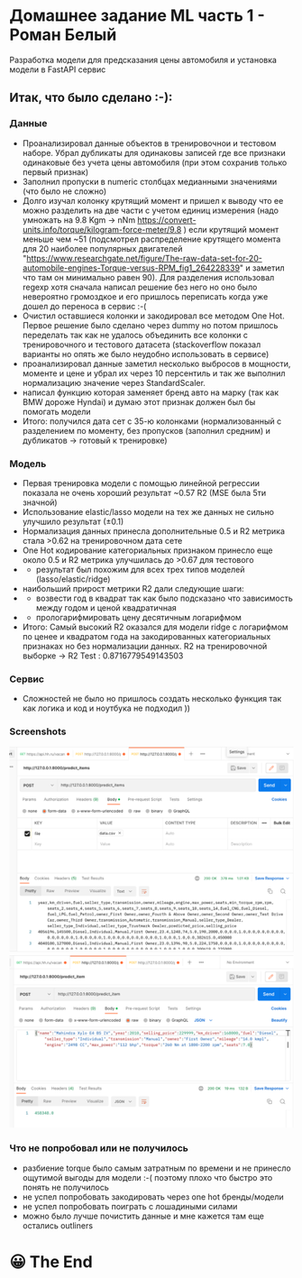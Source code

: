 # Домашнее задание ML часть 1 - Роман Белый
Разработка модели для предсказания цены автомобиля и установка модели в FastAPI сервис

## Итак, что было сделано :-):
### Данные
 - Проанализировал данные объектов в тренировочнои и тестовом наборе. Убрал дубликаты для одинаковы записей где все признаки одинаковые без учета цены автомобиля (при этом сохранив только первый признак)
 - Заполнил пропуски в numeric столбцах медианными значениями (что было не сложно)
 - Долго изучал колонку крутящий момент и пришел к выводу что ее можно разделить на две части с учетом единиц измерения (надо умножать на 9.8 Kgm -> nNm https://convert-units.info/torque/kilogram-force-meter/9.8 ) если крутящий момент меньше чем ~51 (подсмотрел распределение крутящего момента для 20 наиболее популярных двигателей "https://www.researchgate.net/figure/The-raw-data-set-for-20-automobile-engines-Torque-versus-RPM_fig1_264228339" и заметил что там он минимально равен 90). Для разделения использовал regexp хотя сначала написал решение без него но оно было невероятно громоздкое и его пришлось переписать когда уже дошел до переноса в сервис :-(
 - Очистил оставшиеся колонки и закодировал все методом One Hot. Первое решение было сделано через dummy но потом пришлось переделать так как не удалось объединить все колонки с тренировочного и тестового датасета (stackoverflow показал варианты но опять же было неудобно использовать в сервисе)
 - проанализировал данные заметил несколько выбросов в мощности, моменте и цене и убрал их через 10 персентиль и так же  выполнил нормализацию значение через StandardScaler.
 - написал функцию которая заменяет бренд авто на марку (так как BMW дороже Hyndai) и думаю этот признак должен был бы помогать модели 
 - Итого: получился дата сет с 35-ю колонками (нормализованный с разделением по моменту, без пропусков (заполнил средним) и дубликатов -> готовый к тренировке)

### Модель
 - Первая тренировка модели с помощью линейной регрессии показала не очень хороший результат ~0.57 R2 (MSE была 5ти значной)
 - Использование elastic/lasso модели на тех же данных не сильно улучшило результат (±0.1)
 - Нормализация данных принесла дополнительные 0.5 и R2 метрика стала >0.62 на тренировочном дата сете
 - One Hot кодирование категориальных признаком принесло еще около 0.5 и R2 метрика улучшилась до >0.67 для тестового
  - - результат был похожим для всех трех типов моделей (lasso/elastic/ridge)
  - наибольший прирост метрики R2 дали следующие шаги:
  - - возвести год в квадрат так как было подсказано что зависимость между годом и ценой квадратичная
  - - прологарифмировать цену десятичным логарифмом
  - Итого: Самый высокий R2 оказался для модели ridge с логарифмом по ценее и квадратом года на закодированных категориальных признаках но без нормализации данных. R2 на тренировочной выборке  -> R2 Test : 0.8716779549143503

### Сервис
 - Сложностей не было но пришлось создать несколько функция так как логика и код и ноутбука не подходил )) 


### Screenshots
![Alt text](image.png)
![Alt text](image-1.png)

### Что не попробовал или не получилось
 - разбиение torque было самым затратным по времени и не принесло ощутимой выгоды для модели :-( поэтому плохо что быстро это понять не получилось
 - не успел попробовать закодировать через one hot бренды/модели
 - не успел попробовать поиграть с лошадиными силами 
 - можно было лучше почистить данные и мне кажется там еще остались outliners


###
 
# 😀 The End


